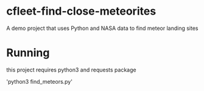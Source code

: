# cfleet-find-close-meteorites
A demo project that uses Python and NASA data to find meteor landing sites

# Running

this project requires python3 and requests package

'python3 find_meteors.py'
